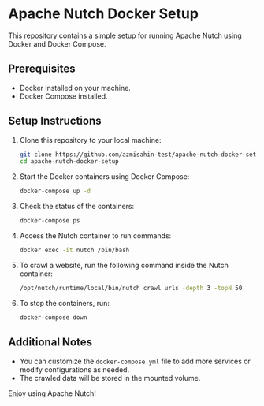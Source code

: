 # Apache Nutch Docker Setup

This repository contains a simple setup for running Apache Nutch using Docker and Docker Compose.

## Prerequisites

- Docker installed on your machine.
- Docker Compose installed.

## Setup Instructions

1. Clone this repository to your local machine:

    ```bash
    git clone https://github.com/azmisahin-test/apache-nutch-docker-setup.git
    cd apache-nutch-docker-setup
    ```

2. Start the Docker containers using Docker Compose:

    ```bash
    docker-compose up -d
    ```

3. Check the status of the containers:

    ```bash
    docker-compose ps
    ```

4. Access the Nutch container to run commands:

    ```bash
    docker exec -it nutch /bin/bash
    ```

5. To crawl a website, run the following command inside the Nutch container:

    ```bash
    /opt/nutch/runtime/local/bin/nutch crawl urls -depth 3 -topN 50
    ```

6. To stop the containers, run:

    ```bash
    docker-compose down
    ```

## Additional Notes

- You can customize the `docker-compose.yml` file to add more services or modify configurations as needed.
- The crawled data will be stored in the mounted volume.

Enjoy using Apache Nutch!
